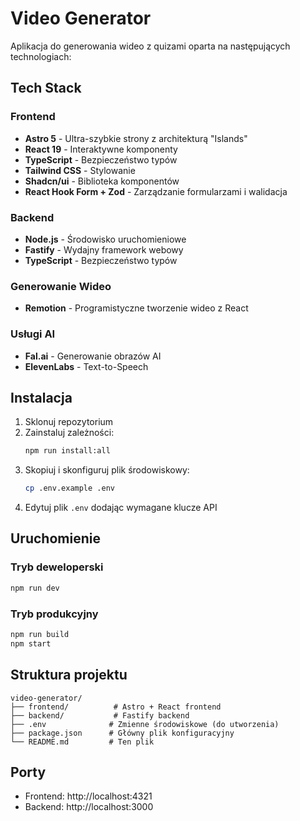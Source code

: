 # Video Generator

Aplikacja do generowania wideo z quizami oparta na następujących technologiach:

## Tech Stack

### Frontend
- **Astro 5** - Ultra-szybkie strony z architekturą "Islands"
- **React 19** - Interaktywne komponenty
- **TypeScript** - Bezpieczeństwo typów
- **Tailwind CSS** - Stylowanie
- **Shadcn/ui** - Biblioteka komponentów
- **React Hook Form + Zod** - Zarządzanie formularzami i walidacja

### Backend
- **Node.js** - Środowisko uruchomieniowe
- **Fastify** - Wydajny framework webowy
- **TypeScript** - Bezpieczeństwo typów

### Generowanie Wideo
- **Remotion** - Programistyczne tworzenie wideo z React

### Usługi AI
- **Fal.ai** - Generowanie obrazów AI
- **ElevenLabs** - Text-to-Speech

## Instalacja

1. Sklonuj repozytorium
2. Zainstaluj zależności:
   ```bash
   npm run install:all
   ```
3. Skopiuj i skonfiguruj plik środowiskowy:
   ```bash
   cp .env.example .env
   ```
4. Edytuj plik `.env` dodając wymagane klucze API

## Uruchomienie

### Tryb deweloperski
```bash
npm run dev
```

### Tryb produkcyjny
```bash
npm run build
npm start
```

## Struktura projektu

```
video-generator/
├── frontend/          # Astro + React frontend
├── backend/           # Fastify backend
├── .env              # Zmienne środowiskowe (do utworzenia)
├── package.json      # Główny plik konfiguracyjny
└── README.md         # Ten plik
```

## Porty

- Frontend: http://localhost:4321
- Backend: http://localhost:3000 